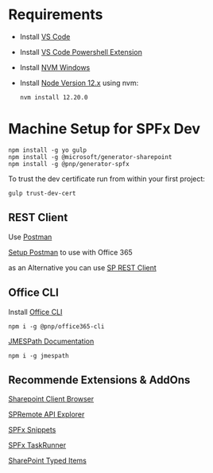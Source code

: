 # Requirements

- Install [VS Code](https://code.visualstudio.com/download)
- Install [VS Code Powershell Extension](https://marketplace.visualstudio.com/items?itemName=ms-vscode.PowerShell)
- Install [NVM Windows](https://github.com/coreybutler/nvm-windows)
- Install [Node Version 12.x](https://nodejs.org/en/download/releases/) using nvm:

    ```
    nvm install 12.20.0
    ```
# Machine Setup for SPFx Dev

```
npm install -g yo gulp
npm install -g @microsoft/generator-sharepoint
npm install -g @pnp/generator-spfx
```

To trust the dev certificate run from within your first project:

```
gulp trust-dev-cert
```

## REST Client

Use [Postman](https://www.getpostman.com/)

[Setup Postman](https://blogs.msdn.microsoft.com/emeamsgdev/2018/08/03/querying-the-office-365-management-apis-using-postman/) to use with Office 365

as an Alternative you can use [SP REST Client](https://marketplace.visualstudio.com/items?itemName=s-kainet.rest-client)

## Office CLI

Install [Office CLI](https://pnp.github.io/office365-cli/)

```
npm i -g @pnp/office365-cli
```

[JMESPath Documentation](http://jmespath.org/)

```
npm i -g jmespath
```

## Recommende Extensions & AddOns

[Sharepoint Client Browser](https://github.com/bramdejager/spcb)

[SPRemote API Explorer](https://marketplace.visualstudio.com/items?itemName=SteveCurranMVP.SPRemoteAPIExplorer)

[SPFx Snippets](https://marketplace.visualstudio.com/items?itemName=eliostruyf.spfx-snippets)

[SPFx TaskRunner](https://marketplace.visualstudio.com/items?itemName=eliostruyf.vscode-spfx-task-runner)

[SharePoint Typed Items](https://marketplace.visualstudio.com/items?itemName=s-kainet.sharepoint-typed-item)
